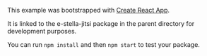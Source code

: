 This example was bootstrapped with [Create React App](https://github.com/facebook/create-react-app).

It is linked to the e-stella-jitsi package in the parent directory for development purposes.

You can run `npm install` and then `npm start` to test your package.
